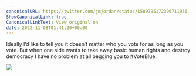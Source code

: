 ```yaml
---
canonicalURL: https://twitter.com/jmjordan/status/1589795172396711936
ShowCanonicalLink: true
CanonicalLinkText: View original on
date: 2022-11-08T01:41:20+00:00
---
```

Ideally I’d like to tell you it doesn’t matter who you vote for as long as you vote. But when one side wants to take away basic human rights and destroy democracy I have no problem at all begging you to #VoteBlue.

![](https://t.co/mbBhRqVVsn)